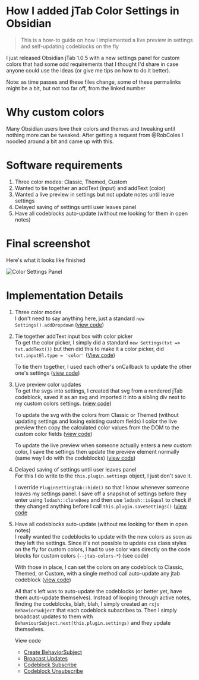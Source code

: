 # How I added jTab Color Settings in Obsidian
>This is a how-to guide on how I implemented a live preview in settings and self-updating codeblocks on the fly

I just released Obsidian jTab 1.0.5 with a new settings panel for custom colors that had some odd requirements that I thought I'd share in case anyone could use the ideas (or give me tips on how to do it better).

Note: as time passes and these files change, some of these permalinks might be a bit, but not too far off, from the linked number

# Why custom colors

Many Obsidian users love their colors and themes and tweaking until nothing more can be tweaked. After getting a request from @RobColes I noodled around a bit and came up with this.

# Software requirements

1. Three color modes: Classic, Themed, Custom
2. Wanted to tie together an addText (input) and addText (color)
3. Wanted a live preview in settings but not update notes until leave settings
4. Delayed saving of settings until user leaves panel
5. Have all codeblocks auto-update (without me looking for them in open notes)

# Final screenshot
Here's what it looks like finished

![Color Settings Panel](https://raw.githubusercontent.com/davfive/obsidian-jtab/main/docs/images/settings-colors-panel.jpg)

# Implementation Details
1. Three color modes  
   I don't need to say anything here, just a standard `new Settings().addDropdown` ([view code](https://github.com/davfive/obsidian-jtab/blob/main/src/jtab-settings.ts#L104))

2. Tie together addText input box with color picker  
   To get the color picker, I simply did a standard `new Settings(txt => txt.addText())` but then did this to make it a color picker, did `txt.inputEl.type = 'color'` ([View code](https://github.com/davfive/obsidian-jtab/blob/main/src/jtab-settings.ts#L182))

   To tie them together, I used each other's onCallback to update the other one's settings ([view code](https://github.com/davfive/obsidian-jtab/blob/main/src/jtab-settings.ts#L173))

3. Live preview color updates  
   To get the svgs into settings, I created that svg from a rendered jTab codeblock, saved it as an svg and imported it into a sibling div next to my custom colors settings. ([view code](https://github.com/davfive/obsidian-jtab/blob/main/src/jtab-settings.ts#L179))

   To update the svg with the colors from Classic or Themed (without updating settings and losing existing custom fields) I color the live preview then copy the calculated color values from the DOM to the custom color fields ([view code](https://github.com/davfive/obsidian-jtab/blob/main/src/jtab-settings.ts#L179))

   To update the live preview when someone actually enters a new custom color, I save the settings then update the preview element normally (same way I do with the codeblocks) ([view code](https://github.com/davfive/obsidian-jtab/blob/main/src/jtab-settings.ts#L179))


4. Delayed saving of settings until user leaves panel  
   For this I do write to the `this.plugin.settings` object, I just don't save it.

   I override `PluginSettingTab::hide()` so that I know whenever someone leaves my settings panel. I save off a snapshot of settings before they enter using `lodash::cloneDeep` and then use `lodash::isEqual` to check if they changed anything before I call `this.plugin.saveSettings()` ([view code](https://github.com/davfive/obsidian-jtab/blob/main/src/jtab-settings.ts#L159)

5. Have all codeblocks auto-update (without me looking for them in open notes)  
   I really wanted the codeblocks to update with the new colors as soon as they left the settings. Since it's not possible to update css class styles on the fly for custom colors, I had to use color vars directly on the code blocks for custom colors (`--jtab-colors-*`) (see code)

   With those in place, I can set the colors on any codeblock to Classic, Themed, or Custom, with a single method call auto-update any jtab codeblock ([view code](https://github.com/davfive/obsidian-jtab/blob/main/src/jtab-utils.ts#L69))

   All that's left was to auto-update the codeblocks (or better yet, have them auto-update themselves). Instead of looping through active notes, finding the codeblocks, blah, blah, I simply created an `rxjs BehaviorSubject` that each codeblock subscribes to. Then I simply broadcast updates to them with `BehaviourSubject.next(this.plugin.settings)` and they update themselves.
   
   View code
   * [Create BehaviorSubject](https://github.com/davfive/obsidian-jtab/blob/main/src/main.ts#L14)
   * [Broacast Updates](https://github.com/davfive/obsidian-jtab/blob/main/src/main.ts#L39)
   * [Codeblock Subscribe](https://github.com/davfive/obsidian-jtab/blob/main/src/main.ts#L14)
   * [Codeblock Unsubscribe](https://github.com/davfive/obsidian-jtab/blob/main/src/jtab-codeblock.ts#L132)
